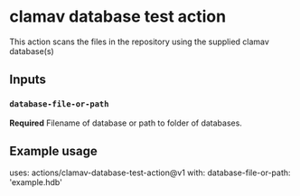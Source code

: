 # clamav database test action

This action scans the files in the repository using the supplied clamav database(s)

## Inputs

### `database-file-or-path`

**Required** Filename of database or path to folder of databases.

## Example usage

uses: actions/clamav-database-test-action@v1
with:
  database-file-or-path: 'example.hdb'